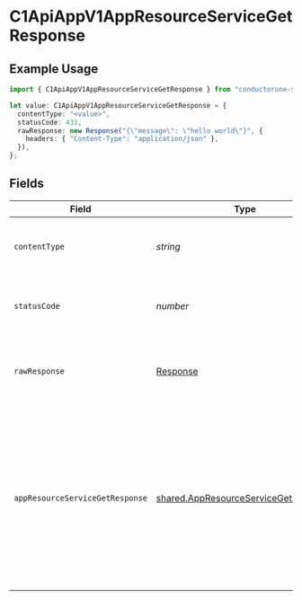 # C1ApiAppV1AppResourceServiceGetResponse

## Example Usage

```typescript
import { C1ApiAppV1AppResourceServiceGetResponse } from "conductorone-sdk-typescript/sdk/models/operations";

let value: C1ApiAppV1AppResourceServiceGetResponse = {
  contentType: "<value>",
  statusCode: 431,
  rawResponse: new Response("{\"message\": \"hello world\"}", {
    headers: { "Content-Type": "application/json" },
  }),
};
```

## Fields

| Field                                                                                                                                    | Type                                                                                                                                     | Required                                                                                                                                 | Description                                                                                                                              |
| ---------------------------------------------------------------------------------------------------------------------------------------- | ---------------------------------------------------------------------------------------------------------------------------------------- | ---------------------------------------------------------------------------------------------------------------------------------------- | ---------------------------------------------------------------------------------------------------------------------------------------- |
| `contentType`                                                                                                                            | *string*                                                                                                                                 | :heavy_check_mark:                                                                                                                       | HTTP response content type for this operation                                                                                            |
| `statusCode`                                                                                                                             | *number*                                                                                                                                 | :heavy_check_mark:                                                                                                                       | HTTP response status code for this operation                                                                                             |
| `rawResponse`                                                                                                                            | [Response](https://developer.mozilla.org/en-US/docs/Web/API/Response)                                                                    | :heavy_check_mark:                                                                                                                       | Raw HTTP response; suitable for custom response parsing                                                                                  |
| `appResourceServiceGetResponse`                                                                                                          | [shared.AppResourceServiceGetResponse](../../../sdk/models/shared/appresourceservicegetresponse.md)                                      | :heavy_minus_sign:                                                                                                                       | The app resource service get response contains the app resource view and array of expanded items indicated by the request's expand mask. |
